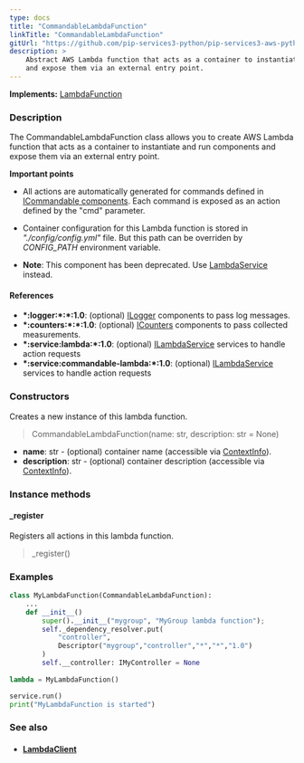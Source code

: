 ```yaml
---
type: docs
title: "CommandableLambdaFunction"
linkTitle: "CommandableLambdaFunction"
gitUrl: "https://github.com/pip-services3-python/pip-services3-aws-python"
description: >
    Abstract AWS Lambda function that acts as a container to instantiate and run components
    and expose them via an external entry point.
---
```


**Implements:** [LambdaFunction](../lambda_function)

### Description

The CommandableLambdaFunction class allows you to create AWS Lambda function that acts as a container to instantiate and run components and expose them via an external entry point.

**Important points**

- All actions are automatically generated for commands defined in [ICommandable components](../../../commons/commands/icommandable). Each command is exposed as an action defined by the "cmd" parameter.
  
- Container configuration for this Lambda function is stored in *"./config/config.yml"* file. But this path can be overriden by *CONFIG_PATH* environment variable.
 
- **Note**: This component has been deprecated. Use [LambdaService](../../services/lambda_service) instead.


#### References
- **\*:logger:\*:\*:1.0**: (optional) [ILogger](../../../components/log/ilogger) components to pass log messages.
- **\*:counters:\*:\*:1.0**: (optional) [ICounters](../../../components/count/icounters) components to pass collected measurements.
- **\*:service:lambda:\*:1.0**: (optional) [ILambdaService](../../services/ilambda_service) services to handle action requests
- **\*:service:commandable-lambda:\*:1.0**: (optional) [ILambdaService](../../services/ilambda_service) services to handle action requests

### Constructors
Creates a new instance of this lambda function.

> CommandableLambdaFunction(name: str, description: str = None)

- **name**: str - (optional) container name (accessible via [ContextInfo](../../../components/info/context_info)).
- **description**: str - (optional) container description (accessible via [ContextInfo](../../../components/info/context_info)).

### Instance methods

#### _register
Registers all actions in this lambda function.

> _register()



### Examples

```python
class MyLambdaFunction(CommandableLambdaFunction):
    ...
    def __init__()
        super().__init__("mygroup", "MyGroup lambda function");
        self._dependency_resolver.put(
            "controller",
            Descriptor("mygroup","controller","*","*","1.0")
        )
        self.__controller: IMyController = None
        
lambda = MyLambdaFunction()

service.run()
print("MyLambdaFunction is started")
```

### See also
- #### [LambdaClient](../../clients/lambda_client)
